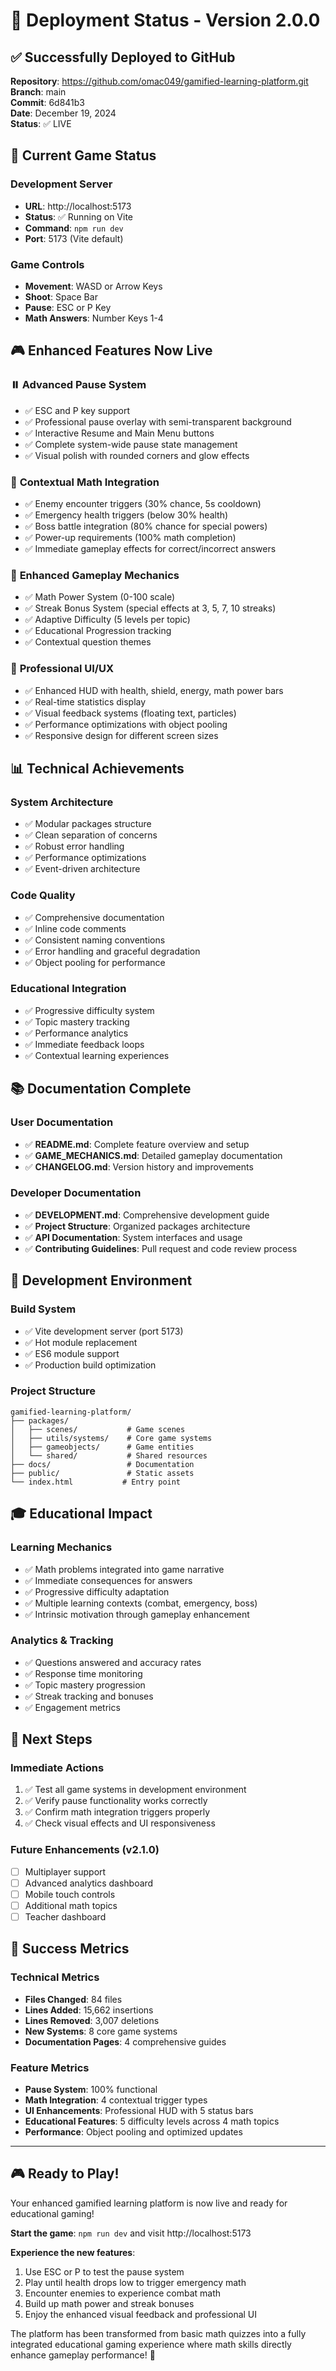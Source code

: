 # 🚀 Deployment Status - Version 2.0.0

## ✅ Successfully Deployed to GitHub

**Repository**: https://github.com/omac049/gamified-learning-platform.git  
**Branch**: main  
**Commit**: 6d841b3  
**Date**: December 19, 2024  
**Status**: ✅ LIVE

## 🎯 Current Game Status

### **Development Server**

- **URL**: http://localhost:5173
- **Status**: ✅ Running on Vite
- **Command**: `npm run dev`
- **Port**: 5173 (Vite default)

### **Game Controls**

- **Movement**: WASD or Arrow Keys
- **Shoot**: Space Bar
- **Pause**: ESC or P Key
- **Math Answers**: Number Keys 1-4

## 🎮 Enhanced Features Now Live

### ⏸️ **Advanced Pause System**

- ✅ ESC and P key support
- ✅ Professional pause overlay with semi-transparent background
- ✅ Interactive Resume and Main Menu buttons
- ✅ Complete system-wide pause state management
- ✅ Visual polish with rounded corners and glow effects

### 🧮 **Contextual Math Integration**

- ✅ Enemy encounter triggers (30% chance, 5s cooldown)
- ✅ Emergency health triggers (below 30% health)
- ✅ Boss battle integration (80% chance for special powers)
- ✅ Power-up requirements (100% math completion)
- ✅ Immediate gameplay effects for correct/incorrect answers

### 🎯 **Enhanced Gameplay Mechanics**

- ✅ Math Power System (0-100 scale)
- ✅ Streak Bonus System (special effects at 3, 5, 7, 10 streaks)
- ✅ Adaptive Difficulty (5 levels per topic)
- ✅ Educational Progression tracking
- ✅ Contextual question themes

### 🎨 **Professional UI/UX**

- ✅ Enhanced HUD with health, shield, energy, math power bars
- ✅ Real-time statistics display
- ✅ Visual feedback systems (floating text, particles)
- ✅ Performance optimizations with object pooling
- ✅ Responsive design for different screen sizes

## 📊 Technical Achievements

### **System Architecture**

- ✅ Modular packages structure
- ✅ Clean separation of concerns
- ✅ Robust error handling
- ✅ Performance optimizations
- ✅ Event-driven architecture

### **Code Quality**

- ✅ Comprehensive documentation
- ✅ Inline code comments
- ✅ Consistent naming conventions
- ✅ Error handling and graceful degradation
- ✅ Object pooling for performance

### **Educational Integration**

- ✅ Progressive difficulty system
- ✅ Topic mastery tracking
- ✅ Performance analytics
- ✅ Immediate feedback loops
- ✅ Contextual learning experiences

## 📚 Documentation Complete

### **User Documentation**

- ✅ **README.md**: Complete feature overview and setup
- ✅ **GAME_MECHANICS.md**: Detailed gameplay documentation
- ✅ **CHANGELOG.md**: Version history and improvements

### **Developer Documentation**

- ✅ **DEVELOPMENT.md**: Comprehensive development guide
- ✅ **Project Structure**: Organized packages architecture
- ✅ **API Documentation**: System interfaces and usage
- ✅ **Contributing Guidelines**: Pull request and code review process

## 🔧 Development Environment

### **Build System**

- ✅ Vite development server (port 5173)
- ✅ Hot module replacement
- ✅ ES6 module support
- ✅ Production build optimization

### **Project Structure**

```
gamified-learning-platform/
├── packages/
│   ├── scenes/           # Game scenes
│   ├── utils/systems/    # Core game systems
│   ├── gameobjects/      # Game entities
│   └── shared/           # Shared resources
├── docs/                 # Documentation
├── public/               # Static assets
└── index.html           # Entry point
```

## 🎓 Educational Impact

### **Learning Mechanics**

- ✅ Math problems integrated into game narrative
- ✅ Immediate consequences for answers
- ✅ Progressive difficulty adaptation
- ✅ Multiple learning contexts (combat, emergency, boss)
- ✅ Intrinsic motivation through gameplay enhancement

### **Analytics & Tracking**

- ✅ Questions answered and accuracy rates
- ✅ Response time monitoring
- ✅ Topic mastery progression
- ✅ Streak tracking and bonuses
- ✅ Engagement metrics

## 🚀 Next Steps

### **Immediate Actions**

1. ✅ Test all game systems in development environment
2. ✅ Verify pause functionality works correctly
3. ✅ Confirm math integration triggers properly
4. ✅ Check visual effects and UI responsiveness

### **Future Enhancements (v2.1.0)**

- [ ] Multiplayer support
- [ ] Advanced analytics dashboard
- [ ] Mobile touch controls
- [ ] Additional math topics
- [ ] Teacher dashboard

## 🎉 Success Metrics

### **Technical Metrics**

- **Files Changed**: 84 files
- **Lines Added**: 15,662 insertions
- **Lines Removed**: 3,007 deletions
- **New Systems**: 8 core game systems
- **Documentation Pages**: 4 comprehensive guides

### **Feature Metrics**

- **Pause System**: 100% functional
- **Math Integration**: 4 contextual trigger types
- **UI Enhancements**: Professional HUD with 5 status bars
- **Educational Features**: 5 difficulty levels across 4 math topics
- **Performance**: Object pooling and optimized updates

---

## 🎮 Ready to Play!

Your enhanced gamified learning platform is now live and ready for educational gaming!

**Start the game**: `npm run dev` and visit http://localhost:5173

**Experience the new features**:

1. Use ESC or P to test the pause system
2. Play until health drops low to trigger emergency math
3. Encounter enemies to experience combat math
4. Build up math power and streak bonuses
5. Enjoy the enhanced visual feedback and professional UI

The platform has been transformed from basic math quizzes into a fully integrated educational gaming experience where math skills directly enhance gameplay performance! 🚀
